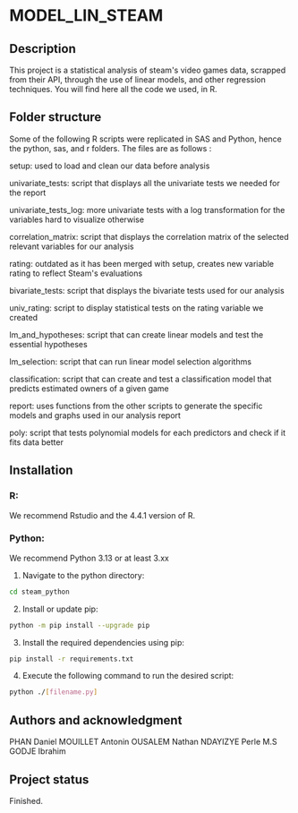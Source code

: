 # MODEL_LIN_STEAM

## Description
This project is a statistical analysis of steam's video games data, scrapped from their API, through the use of linear models, and other regression techniques. You will find here all the code we used, in R.

## Folder structure
Some of the following R scripts were replicated in SAS and Python, hence the python, sas, and r folders.
The files are as follows :

setup: used to load and clean our data before analysis

univariate_tests: script that displays all the univariate tests we needed for the report

univariate_tests_log: more univariate tests with a log transformation for the variables hard to visualize otherwise

correlation_matrix: script that displays the correlation matrix of the selected relevant variables for our analysis

rating: outdated as it has been merged with setup, creates new variable rating to reflect Steam's evaluations

bivariate_tests: script that displays the bivariate tests used for our analysis

univ_rating: script to display statistical tests on the rating variable we created

lm_and_hypotheses: script that can create linear models and test the essential hypotheses

lm_selection: script that can run linear model selection algorithms

classification: script that can create and test a classification model that predicts estimated owners of a given game

report: uses functions from the other scripts to generate the specific models and graphs used in our analysis report

poly: script that tests polynomial models for each predictors and check if it fits data better

## Installation
### R:
We recommend Rstudio and the 4.4.1 version of R.

### Python:
We recommend Python 3.13 or at least 3.xx
1. Navigate to the python directory:
```bash
cd steam_python
```
2. Install or update pip:
```bash
python -m pip install --upgrade pip
```
3. Install the required dependencies using pip:
```bash
pip install -r requirements.txt
```
4. Execute the following command to run the desired script:
```bash
python ./[filename.py]
```

## Authors and acknowledgment
PHAN Daniel
MOUILLET Antonin
OUSALEM Nathan
NDAYIZYE Perle M.S
GODJE Ibrahim

## Project status
Finished.